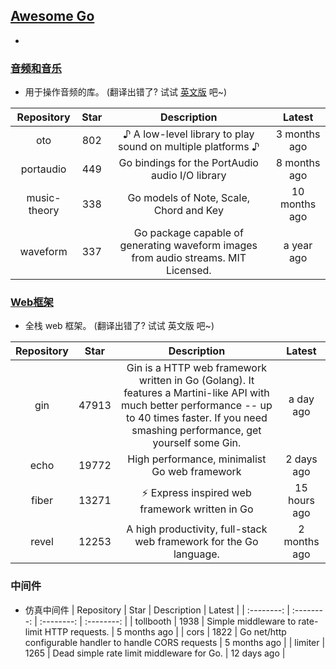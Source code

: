 ## [Awesome Go](#awesome-go)  
*   
### [音频和音乐](#音频和音乐)  
* 用于操作音频的库。 (翻译出错了? 试试 [英文版](README_EN.md#audio-and-music) 吧~)  

| Repository | Star | Description | Latest |  
| :--------: | :--------: | :--------: | :--------: |  
| oto | 802 | ♪ A low-level library to play sound on multiple platforms ♪ | 3 months ago |  
| portaudio | 449 | Go bindings for the PortAudio audio I/O library | 8 months ago |  
| music-theory | 338 | Go models of Note, Scale, Chord and Key | 10 months ago |  
| waveform | 337 | Go package capable of generating waveform images from audio streams. MIT Licensed. | a year ago |  

### [Web框架](#Web框架)
* 全栈 web 框架。 (翻译出错了? 试试 英文版 吧~)

| Repository | Star | Description | Latest |
| :--------: | :--------: | :--------: | :--------: |
| gin | 47913 | Gin is a HTTP web framework written in Go (Golang). It features a Martini-like API with much better performance -- up to 40 times faster. If you need smashing performance, get yourself some Gin. | a day ago |
| echo | 19772 | High performance, minimalist Go web framework | 2 days ago |
| fiber | 13271 | ⚡️ Express inspired web framework written in Go | 15 hours ago |
| revel | 12253 | A high productivity, full-stack web framework for the Go language. | 2 months ago |

### 中间件
* 仿真中间件
| Repository | Star | Description | Latest |
| :--------: | :--------: | :--------: | :--------: |
| tollbooth | 1938 | Simple middleware to rate-limit HTTP requests. | 5 months ago |
| cors | 1822 | Go net/http configurable handler to handle CORS requests | 5 months ago |
| limiter | 1265 | Dead simple rate limit middleware for Go. | 12 days ago |



